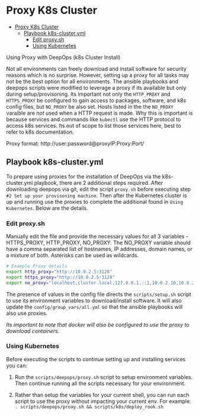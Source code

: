 # Proxy K8s Cluster

- [Proxy K8s Cluster](#proxy-k8s-cluster)
  - [Playbook k8s-cluster.yml](#playbook-k8s-clusteryml)
    - [Edit proxy.sh](#edit-proxysh)
    - [Using Kubernetes](#using-kubernetes)

Using Proxy with DeepOps (k8s Cluster Install)

Not all environments can freely download and install software for security reasons which is no surprise. However, setting up a proxy for all tasks may not be the best option for all environments. The ansible playbooks and deepops scripts were modified to leverage a proxy if its available but only during setup/provisoning. Its important not only the `HTTP_PROXY` and `HTTPS_PROXY` be configured to gain access to packages, software, and k8s config files, but `NO_PROXY` be also set. Hosts listed in the the `NO_PROXY` varaible are _not_ used when a HTTP request is made. Why this is important is because services and commands like `kubectl` use the HTTP protocol to access k8s services. Its out of scope to list those services here, best to refer to k8s documentation.

Proxy format: http://user:password@proxyIP:Proxy:Port/

## Playbook k8s-cluster.yml

To prepare using proxies for the installation of DeepOps via the k8s-cluster.yml playbook, there are 2 additional steps required. After downloading deepops via git, edit the script `proxy.sh` before executing step `#2 Set up your provisoning machine`. Then after the Kubernetes cluster is up and running use the proxies to complete the additional found in `Using Kubernetes`. Below are the details.

### Edit proxy.sh

Manually edit the file and provide the necessary values for all 3 variables - HTTPS_PROXY, HTTP_PROXY, NO_PROXY. The NO_PROXY variable should have a comma separated list of hostnames, IP addresses, domain names, or a mixture of both. Asterisks can be used as wildcards.

```bash
# Example Proxy details
export http_proxy="http://10.0.2.5:3128"
export https_proxy="http://10.0.2.5:3128"
export no_proxy="localhost,cluster.local,127.0.0.1,::1,10.0.2.10,10.0.2.20,10.0.2.30"
```

The presence of values in the config file directs the `scripts/setup.sh` script to use its environment variables to download/install software. It will also update the `config/group_vars/all.yml` so that the ansible playbooks will also use proxies.

_Its important to note that docker will also be configured to use the proxy to download containers._

### Using Kubernetes

Before executing the scripts to continue setting up and installing services you can:

1. Run the `scripts/deepops/proxy.sh` script to setup environment variables. Then continue running all the scripts necessary for your environment.

2. Rather than setup the variables for your current shell, you can run each script to use the proxy without impacting your current env. For example:
   `. scripts/deepops/proxy.sh && scripts/k8s/deploy_rook.sh`
